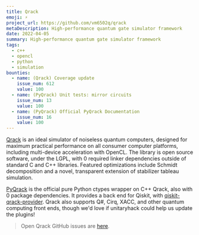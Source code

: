 ```yaml
---
title: Qrack
emoji: ⚡
project_url: https://github.com/vm6502q/qrack
metaDescription: High-performance quantum gate simulator framework
date: 2022-04-05
summary: High-performance quantum gate simulator framework
tags:
  - c++
  - opencl
  - python
  - simulation
bounties:
  - name: (Qrack) Coverage update
    issue_num: 612
    value: 100
  - name: (PyQrack) Unit tests: mirror circuits
    issue_num: 13
    value: 100
  - name: (PyQrack) Official PyQrack Documentation
    issue_num: 16
    value: 100
---
```



[Qrack](https://github.com/vm6502q/qrack) is an ideal simulator of noiseless quantum computers, designed for maximum practical performance on all consumer computer platforms, including multi-device acceleration with OpenCL. The library is open source software, under the LGPL, with 0 required linker dependencies outside of standard C and C++ libraries. Featured optimizations include Schmidt decomposition and a novel, transparent extension of stabilizer tableau simulation.

[PyQrack](https://github.com/vm6502q/pyqrack) is the official pure Python ctypes wrapper on C++ Qrack, also with 0 package dependencies. It provides a back end for Qiskit, with [qiskit-qrack-provider](https://github.com/vm6502q/qiskit-qrack-provider). Qrack also supports Q#, Cirq, XACC, and other quantum computing front ends, though we'd love if unitaryhack could help us update the plugins!

> Open Qrack GitHub issues are [here](https://github.com/vm6502q/qrack/issues).
